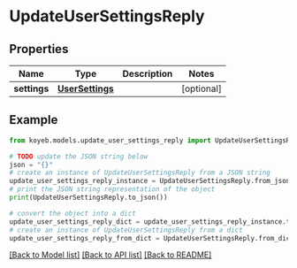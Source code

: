 # UpdateUserSettingsReply


## Properties

Name | Type | Description | Notes
------------ | ------------- | ------------- | -------------
**settings** | [**UserSettings**](UserSettings.md) |  | [optional] 

## Example

```python
from koyeb.models.update_user_settings_reply import UpdateUserSettingsReply

# TODO update the JSON string below
json = "{}"
# create an instance of UpdateUserSettingsReply from a JSON string
update_user_settings_reply_instance = UpdateUserSettingsReply.from_json(json)
# print the JSON string representation of the object
print(UpdateUserSettingsReply.to_json())

# convert the object into a dict
update_user_settings_reply_dict = update_user_settings_reply_instance.to_dict()
# create an instance of UpdateUserSettingsReply from a dict
update_user_settings_reply_from_dict = UpdateUserSettingsReply.from_dict(update_user_settings_reply_dict)
```
[[Back to Model list]](../README.md#documentation-for-models) [[Back to API list]](../README.md#documentation-for-api-endpoints) [[Back to README]](../README.md)


